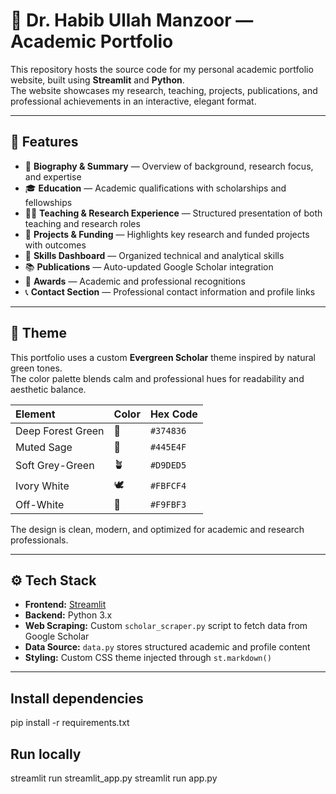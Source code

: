 # 🌿 Dr. Habib Ullah Manzoor — Academic Portfolio

This repository hosts the source code for my personal academic portfolio website, built using **Streamlit** and **Python**.  
The website showcases my research, teaching, projects, publications, and professional achievements in an interactive, elegant format.

---

## 🚀 Features

- 🧠 **Biography & Summary** — Overview of background, research focus, and expertise  
- 🎓 **Education** — Academic qualifications with scholarships and fellowships  
- 👨‍🏫 **Teaching & Research Experience** — Structured presentation of both teaching and research roles  
- 💼 **Projects & Funding** — Highlights key research and funded projects with outcomes  
- 🧩 **Skills Dashboard** — Organized technical and analytical skills  
- 📚 **Publications** — Auto-updated Google Scholar integration  
- 🏅 **Awards** — Academic and professional recognitions  
- 📞 **Contact Section** — Professional contact information and profile links  

---

## 🎨 Theme

This portfolio uses a custom **Evergreen Scholar** theme inspired by natural green tones.  
The color palette blends calm and professional hues for readability and aesthetic balance.

| Element | Color | Hex Code |
|:--------|:-------|:---------|
| Deep Forest Green | 🌲 | `#374836` |
| Muted Sage | 🌿 | `#445E4F` |
| Soft Grey-Green | 🪴 | `#D9DED5` |
| Ivory White | 🕊️ | `#FBFCF4` |
| Off-White | 🌼 | `#F9FBF3` |

The design is clean, modern, and optimized for academic and research professionals.

---

## ⚙️ Tech Stack

- **Frontend:** [Streamlit](https://streamlit.io/)  
- **Backend:** Python 3.x  
- **Web Scraping:** Custom `scholar_scraper.py` script to fetch data from Google Scholar  
- **Data Source:** `data.py` stores structured academic and profile content  
- **Styling:** Custom CSS theme injected through `st.markdown()`  

---

## Install dependencies
pip install -r requirements.txt

## Run locally
streamlit run streamlit_app.py
streamlit run app.py




